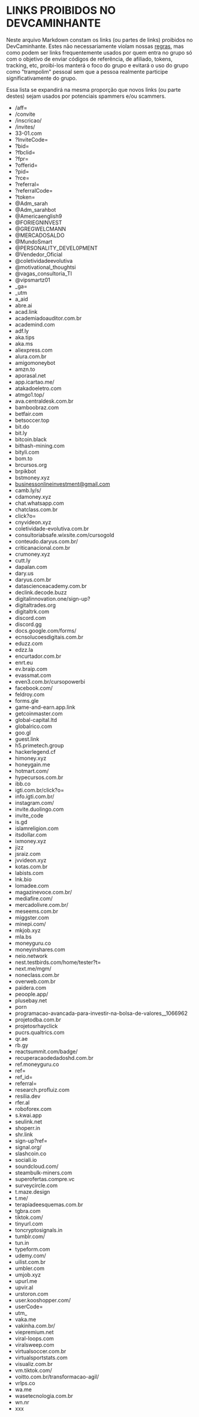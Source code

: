 
# LINKS PROIBIDOS NO DEVCAMINHANTE

Neste arquivo Markdown constam os links (ou partes de links) proibidos no DevCaminhante. Estes não necessariamente violam nossas [regras](regras.md), mas como podem ser links frequentemente usados por quem entra no grupo só com o objetivo de enviar códigos de referência, de afiliado, tokens, tracking, etc, proibi-los manterá o foco do grupo e evitará o uso do grupo como "trampolim" pessoal sem que a pessoa realmente participe significativamente do grupo.

Essa lista se expandirá na mesma proporção que novos links (ou parte destes) sejam usados por potenciais spammers e/ou scammers.
* /aff=
* /convite
* /inscricao/
* /invites/
* 33-01.com
* ?InviteCode=
* ?bid=
* ?fbclid=
* ?fpr=
* ?offerid=
* ?pid=
* ?rce=
* ?referral=
* ?referralCode=
* ?token=
* @Adm_sarah
* @Adm_sarahbot
* @Americaenglish9
* @FORIEGNINVEST
* @GREGWELCMANN
* @MERCADOSALDO
* @MundoSmart
* @PERSONALITY_DEVEL0PMENT
* @Vendedor_Oficial
* @coletividadeevolutiva
* @motivational_thoughtsi
* @vagas_consultoria_TI
* @vipsmartz01
* _ga=
* _utm
* a_aid
* abre.ai
* acad.link
* academiadoauditor.com.br
* academind.com
* adf.ly
* aka.tips
* aka.ms
* aliexpress.com
* alura.com.br
* amigomoneybot
* amzn.to
* aporasal.net
* app.icartao.me/
* atakadoeletro.com
* atmgo1.top/
* ava.centraldesk.com.br
* bamboobraz.com
* betfair.com
* betsoccer.top
* bit.do
* bit.ly
* bitcoin.black
* bithash-mining.com
* bityli.com
* bom.to
* brcursos.org
* brpikbot
* bstmoney.xyz
* businessonlineinvestment@gmail.com
* camb.ly/s/
* cdamoney.xyz
* chat.whatsapp.com
* chatclass.com.br
* click?o=
* cnyvideon.xyz
* coletividade-evolutiva.com.br
* consultoriabsafe.wixsite.com/cursogold
* conteudo.daryus.com.br/
* criticanacional.com.br
* crumoney.xyz
* cutt.ly
* dapalan.com
* dary.us
* daryus.com.br
* datascienceacademy.com.br
* declink.decode.buzz
* digitalinnovation.one/sign-up?
* digitaltrades.org
* digitaltrk.com
* discord.com
* discord.gg
* docs.google.com/forms/
* ecnsolucoesdigitais.com.br
* eduzz.com
* edzz.la
* encurtador.com.br
* enrt.eu
* ev.braip.com
* evassmat.com
* even3.com.br/cursopowerbi
* facebook.com/
* feldroy.com
* forms.gle
* game-and-earn.app.link
* getcoinmaster.com
* global-capital.ltd
* globalrico.com
* goo.gl
* guest.link
* h5.primetech.group
* hackerlegend.cf
* himoney.xyz
* honeygain.me
* hotmart.com/
* hypecursos.com.br
* ibb.co
* igti.com.br/click?o=
* info.igti.com.br/
* instagram.com/
* invite.duolingo.com
* invite_code
* is.gd
* islamreligion.com
* itsdollar.com
* ixmoney.xyz
* jizz
* jsraiz.com
* jvvideon.xyz
* kotas.com.br
* labists.com
* lnk.bio
* lomadee.com
* magazinevoce.com.br/
* mediafire.com/
* mercadolivre.com.br/
* meseems.com.br
* miggster.com
* minepi.com/
* mkjob.xyz
* mla.bs
* moneyguru.co
* moneyinshares.com
* neio.network
* nest.testbirds.com/home/tester?t=
* next.me/mgm/
* noneclass.com.br
* overweb.com.br
* paidera.com
* peoople.app/
* plusebay.net
* porn
* programacao-avancada-para-investir-na-bolsa-de-valores__1066962
* projetodba.com.br
* projetosrhayclick
* pucrs.qualtrics.com
* qr.ae
* rb.gy
* reactsummit.com/badge/
* recuperacaodedadoshd.com.br
* ref.moneyguru.co
* ref=
* ref_id=
* referral=
* research.profluiz.com
* resilia.dev
* rfer.al
* roboforex.com
* s.kwai.app
* seulink.net
* shoperr.in
* shr.link
* sign-up?ref=
* signal.org/
* slashcoin.co
* sociali.io
* soundcloud.com/
* steambulk-miners.com
* superofertas.compre.vc
* surveycircle.com
* t.maze.design
* t.me/
* terapiadeesquemas.com.br
* tgbra.com
* tiktok.com/
* tinyurl.com
* toncryptosignals.in
* tumblr.com/
* tun.in
* typeform.com
* udemy.com/
* uilist.com.br
* umbler.com
* umjob.xyz
* upurl.me
* upvir.al
* urstoron.com
* user.kooshopper.com/
* userCode=
* utm_
* vaka.me
* vakinha.com.br/
* viepremium.net
* viral-loops.com
* viralsweep.com
* virtualsoccer.com.br
* virtualsportstats.com
* visualiz.com.br
* vm.tiktok.com/
* voitto.com.br/transformacao-agil/
* vrlps.co
* wa.me
* wasetecnologia.com.br
* wn.nr
* xxx
